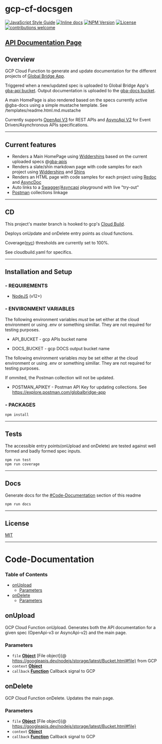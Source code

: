 # gcp-cf-docsgen

[![JavaScript Style Guide](https://img.shields.io/badge/code_style-standard-brightgreen.svg)](https://standardjs.com)
[![Inline docs](https://inch-ci.org/github/online-bridge-hackathon/gcp-cf-docsgen.svg?branch=master)](https://inch-ci.org/github/online-bridge-hackathon/gcp-cf-docsgen)
[![NPM Version](https://img.shields.io/npm/v/npm.svg?style=flat)](https://www.npmjs.com/)
[![License](https://img.shields.io/npm/l/all-contributors.svg?style=flat)](https://github.com/online-bridge-hackathon/gcp-cf-docsgen/blob/master/LICENSE)
[![contributions welcome](https://img.shields.io/badge/contributions-welcome-brightgreen.svg?style=flat)](https://github.com/online-bridge-hackathon/gcp-cf-docsgen/issues) 

## [API Documentation Page](https://storage.cloud.google.com/gba-docs/index.html)

## Overview

GCP Cloud Function to generate and update documentation for the different projects of [Global Bridge App](https://github.com/online-bridge-hackathon/bridge-hackathon).

Triggered when a new/updated spec is uploaded to Global Bridge App's [gba-api bucket](https://storage.cloud.google.com/gba-api). Output documentation is uploaded to the [gba-docs bucket](https://storage.cloud.google.com/gba-docs).

A main HomePage is also rendered based on the specs currently active @gba-docs using a simple mustache template. See /templates/readme.html.md.mustache

Currently supports [OpenApi V3](https://www.openapis.org/) for REST APIs and [AsyncApi V2](https://www.asyncapi.com/) for Event Driven/Asynchronous APIs specifications.

* * *

## Current features

-   Renders a Main HomePage using [Widdershins](https://github.com/Mermade/widdershins#readme) based on the current uploaded specs @[gba-apis](https://storage.cloud.google.com/gba-apis)
-   Renders a slate/shin markdown page with code samples for each project using [Widdershins](https://github.com/Mermade/widdershins#readme) and [Shins](https://github.com/Mermade/shins#readme)
-   Renders an HTML page with code samples for each project using [Redoc](https://github.com/Redocly/redoc#readme) and [AsyncDoc](https://github.com/jfveronelli/instant-asyncapi-doc)
-   Auto links to a [Swagger](https://editor.swagger.io/)/[Asyncapi](https://playground.asyncapi.io/) playground with live "try-out"
-   [Postman](https://explore.postman.com/globalbridge-app) collections linkage

* * *

## CD

This project's master branch is hooked to gcp's [Cloud Build](https://cloud.google.com/cloud-build). 

Deploys onUpdate and onDelete entry points as cloud functions.

Coverage([nyc](https://www.npmjs.com/package/nyc)) thresholds are currently set to 100%.

See cloudbuild.yaml for specifics.

* * *

## Installation and Setup

### - REQUIREMENTS

* [NodeJS](https://nodejs.org/en/) (v12+)

### - ENVIRONMENT VARIABLES

The following environment variables *must* be set either at the cloud environment or using .env or something simillar. They are not required for testing purposes.

* API_BUCKET - gcp APIs bucket name

* DOCS_BUCKET - gcp DOCS output bucket name

The following environment variables *may* be set either at the cloud environment or using .env or something simillar. They are not required for testing purposes.

If ommited, the Postman collection will not be updated.

* POSTMAN_APIKEY - Postman API Key for updating collections. See https://explore.postman.com/globalbridge-app

### - PACKAGES

    npm install

* * *

## Tests

The accessible entry points(onUpload and onDelete) are tested against well formed and badly formed spec inputs.

    npm run test
    npm run coverage

* * *

## Docs

Generate docs for the [#Code-Documentation](#Code-Documentation) section of this readme

    npm run docs

* * *

## License

[MIT](https://github.com/online-bridge-hackathon/gcp-cf-docsgen/blob/master/LICENSE)

* * *

# Code-Documentation

<!-- Generated by documentation.js. Update this documentation by updating the source code. -->

### Table of Contents

-   [onUpload](#onupload)
    -   [Parameters](#parameters)
-   [onDelete](#ondelete)
    -   [Parameters](#parameters-1)

## onUpload

GCP Cloud Function onUpload.
Generates both the API documentation for a given spec (OpenApi-v3 or AsyncApi-v2) and the main page.

### Parameters

-   `file` **[Object](https://developer.mozilla.org/docs/Web/JavaScript/Reference/Global_Objects/Object)** [File object]{@ <https://googleapis.dev/nodejs/storage/latest/Bucket.html#file}> from GCP
-   `context` **[Object](https://developer.mozilla.org/docs/Web/JavaScript/Reference/Global_Objects/Object)** 
-   `callback` **[Function](https://developer.mozilla.org/docs/Web/JavaScript/Reference/Statements/function)** Callback signal to GCP

## onDelete

GCP Cloud Function onDelete.
Updates the main page.

### Parameters

-   `file` **[Object](https://developer.mozilla.org/docs/Web/JavaScript/Reference/Global_Objects/Object)** [File object]{@ <https://googleapis.dev/nodejs/storage/latest/Bucket.html#file}>
-   `context` **[Object](https://developer.mozilla.org/docs/Web/JavaScript/Reference/Global_Objects/Object)** 
-   `callback` **[Function](https://developer.mozilla.org/docs/Web/JavaScript/Reference/Statements/function)** Callback signal to GCP
